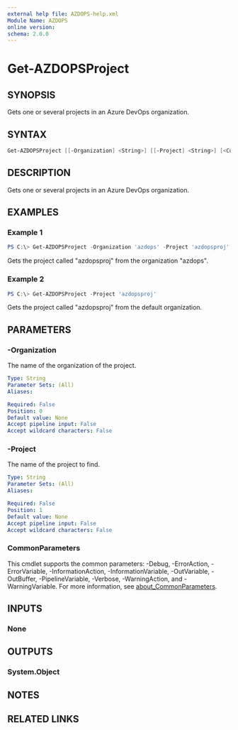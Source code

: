 ```yaml
---
external help file: AZDOPS-help.xml
Module Name: AZDOPS
online version:
schema: 2.0.0
---
```


# Get-AZDOPSProject

## SYNOPSIS

Gets one or several projects in an Azure DevOps organization.

## SYNTAX

```powershell
Get-AZDOPSProject [[-Organization] <String>] [[-Project] <String>] [<CommonParameters>]
```

## DESCRIPTION

Gets one or several projects in an Azure DevOps organization.

## EXAMPLES

### Example 1

```powershell
PS C:\> Get-AZDOPSProject -Organization 'azdops' -Project 'azdopsproj'
```

Gets the project called "azdopsproj" from the organization "azdops".

### Example 2

```powershell
PS C:\> Get-AZDOPSProject -Project 'azdopsproj'
```

Gets the project called "azdopsproj" from the default organization.

## PARAMETERS

### -Organization

The name of the organization of the project.

```yaml
Type: String
Parameter Sets: (All)
Aliases:

Required: False
Position: 0
Default value: None
Accept pipeline input: False
Accept wildcard characters: False
```

### -Project

The name of the project to find.

```yaml
Type: String
Parameter Sets: (All)
Aliases:

Required: False
Position: 1
Default value: None
Accept pipeline input: False
Accept wildcard characters: False
```

### CommonParameters

This cmdlet supports the common parameters: -Debug, -ErrorAction, -ErrorVariable, -InformationAction, -InformationVariable, -OutVariable, -OutBuffer, -PipelineVariable, -Verbose, -WarningAction, and -WarningVariable. For more information, see [about_CommonParameters](http://go.microsoft.com/fwlink/?LinkID=113216).

## INPUTS

### None

## OUTPUTS

### System.Object

## NOTES

## RELATED LINKS
